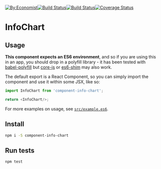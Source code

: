 [![By:Economist](
  https://img.shields.io/badge/By-Economist-e3120b.svg?style=flat-square
)](
  http://www.economist.com/
)[![Build Status](
  https://img.shields.io/npm/v/@economist%2Fcomponent-info-chart.svg?style=flat-square
)](
  https://www.npmjs.com/package/@economist%2Fcomponent-info-chart
)[![Build Status](
  https://img.shields.io/travis/economist-components/component-info-chart/master.svg?style=flat-square
)](
  https://travis-ci.org/economist-components/component-info-chart/branches
)[![Coverage Status](
  https://img.shields.io/coveralls/economist-components/component-info-chart/master.svg?style=flat-square
)](
  https://coveralls.io/github/economist-components/component-info-chart?branch=master
)

# InfoChart
> 

## Usage

**This component expects an ES6 environment**, and so if you are using this in an app,
you should drop in a polyfill library - it has been tested with [babel-polyfill] but
[core-js] or [es6-shim] may also work.

[babel-polyfill]: https://babeljs.io/docs/usage/polyfill/
[core-js]: https://www.npmjs.com/package/core-js
[es6-shim]: https://www.npmjs.com/package/es6-shim

The default export is a React Component, so you can simply import the component and use
it within some JSX, like so:

```js
import InfoChart from 'component-info-chart';

return <InfoChart/>;
```

For more examples on usage, see [`src/example.es6`](./src/example.es6).

## Install

```bash
npm i -S component-info-chart
```

## Run tests

```bash
npm test
```
